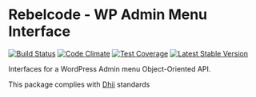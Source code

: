 # Rebelcode - WP Admin Menu Interface

[![Build Status](https://travis-ci.org/rebelcode/wp-admin-menu-interface.svg?branch=master)](https://travis-ci.org/rebelcode/wp-admin-menu-interface)
[![Code Climate](https://codeclimate.com/github/rebelcode/wp-admin-menu-interface/badges/gpa.svg)](https://codeclimate.com/github/rebelcode/wp-admin-menu-interface)
[![Test Coverage](https://codeclimate.com/github/rebelcode/wp-admin-menu-interface/badges/coverage.svg)](https://codeclimate.com/github/rebelcode/wp-admin-menu-interface/coverage)
[![Latest Stable Version](https://poser.pugx.org/rebelcode/wp-admin-menu-interface/version)](https://packagist.org/packages/rebelcode/wp-admin-menu-interface)

Interfaces for a WordPress Admin menu Object-Oriented API.

This package complies with [Dhii] standards

[Dhii]: https://github.com/Dhii/dhii
